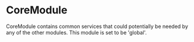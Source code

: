 # CoreModule
CoreModule contains common services that could potentially be needed by any of the other modules. This module is set to be 'global'.
